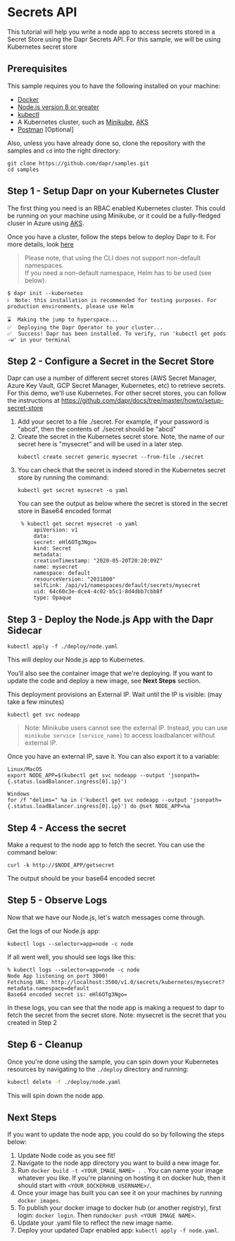 # Secrets API

This tutorial will help you write a node app to access secrets stored in a Secret Store using the Dapr Secrets API. For this sample, we will be using Kubernetes secret store



## Prerequisites
This sample requires you to have the following installed on your machine:
- [Docker](https://docs.docker.com/)
- [Node.js version 8 or greater](https://nodejs.org/en/)
- [kubectl](https://kubernetes.io/docs/tasks/tools/install-kubectl/)
- A Kubernetes cluster, such as [Minikube](https://github.com/dapr/docs/blob/master/getting-started/cluster/setup-minikube.md), [AKS](https://github.com/dapr/docs/blob/master/getting-started/cluster/setup-aks.md)
- [Postman](https://www.getpostman.com/) [Optional]

Also, unless you have already done so, clone the repository with the samples and ````cd```` into the right directory:
```
git clone https://github.com/dapr/samples.git
cd samples
```
  
## Step 1 - Setup Dapr on your Kubernetes Cluster

The first thing you need is an RBAC enabled Kubernetes cluster. This could be running on your machine using Minikube, or it could be a fully-fledged cluser in Azure using [AKS](https://azure.microsoft.com/en-us/services/kubernetes-service/). 

Once you have a cluster, follow the steps below to deploy Dapr to it. For more details, look [here](https://github.com/dapr/docs/blob/master/getting-started/environment-setup.md#installing-dapr-on-a-kubernetes-cluster)

> Please note, that using the CLI does not support non-default namespaces.  
> If you need a non-default namespace, Helm has to be used (see below).

```
$ dapr init --kubernetes
ℹ️  Note: this installation is recommended for testing purposes. For production environments, please use Helm

⌛  Making the jump to hyperspace...
✅  Deploying the Dapr Operator to your cluster...
✅  Success! Dapr has been installed. To verify, run 'kubectl get pods -w' in your terminal
```

## Step 2 - Configure a Secret in the Secret Store

Dapr can use a number of different secret stores (AWS Secret Manager, Azure Key Vault, GCP Secret Manager, Kubernetes, etc) to retrieve secrets. For this demo, we'll use Kubernetes. For other secret stores, you can follow the instructions at https://github.com/dapr/docs/tree/master/howto/setup-secret-store

1. Add your secret to a file ./secret. For example, if your password is "abcd", then the contents of ./secret should be "abcd"
2. Create the secret in the Kubernetes secret store. Note, the name of our secret here is "mysecret" and will be used in a later step.
    ```
    kubectl create secret generic mysecret --from-file ./secret
    ```
3. You can check that the secret is indeed stored in the Kubernetes secret store by running the command:
    ```
    kubectl get secret mysecret -o yaml
    ```
   You can see the output as below where the secret is stored in the secret store in Base64 encoded format
   ```
    % kubectl get secret mysecret -o yaml
        apiVersion: v1
        data:
        secret: eHl6OTg3Ngo=
        kind: Secret
        metadata:
        creationTimestamp: "2020-05-20T20:20:09Z"
        name: mysecret
        namespace: default
        resourceVersion: "2031800"
        selfLink: /api/v1/namespaces/default/secrets/mysecret
        uid: 64c60c3e-dce4-4c02-b5c1-8d4dbb7cbb8f
        type: Opaque
    ```


## Step 3 - Deploy the Node.js App with the Dapr Sidecar

```
kubectl apply -f ./deploy/node.yaml
```

This will deploy our Node.js app to Kubernetes.

You'll also see the container image that we're deploying. If you want to update the code and deploy a new image, see **Next Steps** section. 

This deployment provisions an External IP.
Wait until the IP is visible: (may take a few minutes)

```
kubectl get svc nodeapp
```

> Note: Minikube users cannot see the external IP. Instead, you can use `minikube service [service_name]` to access loadbalancer without external IP.

Once you have an external IP, save it.
You can also export it to a variable:

```
Linux/MacOS
export NODE_APP=$(kubectl get svc nodeapp --output 'jsonpath={.status.loadBalancer.ingress[0].ip}')

Windows
for /f "delims=" %a in ('kubectl get svc nodeapp --output 'jsonpath={.status.loadBalancer.ingress[0].ip}') do @set NODE_APP=%a
```

## Step 4 - Access the secret
Make a request to the node app to fetch the secret. You can use the command below:
```
curl -k http://$NODE_APP/getsecret 
```
The output should be your base64 encoded secret

## Step 5 - Observe Logs

Now that we have our Node.js, let's watch messages come through.

Get the logs of our Node.js app:

```
kubectl logs --selector=app=node -c node
```

If all went well, you should see logs like this:

```
% kubectl logs --selector=app=node -c node
Node App listening on port 3000!
Fetching URL: http://localhost:3500/v1.0/secrets/kubernetes/mysecret?metadata.namespace=default
Base64 encoded secret is: eHl6OTg3Ngo=
```

In these logs, you can see that the node app is making a request to dapr to fetch the secret from the secret store. Note: mysecret is the secret that you created in Step 2

## Step 6 - Cleanup

Once you're done using the sample, you can spin down your Kubernetes resources by navigating to the `./deploy` directory and running:

```bash
kubectl delete -f ./deploy/node.yaml
```

This will spin down the node app.

## Next Steps

If you want to update the node app, you could do so by following the steps below:

1. Update Node code as you see fit!
2. Navigate to the node app directory you want to build a new image for.
3. Run `docker build -t <YOUR_IMAGE_NAME> . `. You can name your image whatever you like. If you're planning on hosting it on docker hub, then it should start with `<YOUR_DOCKERHUB_USERNAME>/`.
4. Once your image has built you can see it on your machines by running `docker images`.
5. To publish your docker image to docker hub (or another registry), first login: `docker login`. Then run`docker push <YOUR IMAGE NAME>`.
6. Update your .yaml file to reflect the new image name.
7. Deploy your updated Dapr enabled app: `kubectl apply -f node.yaml`.
